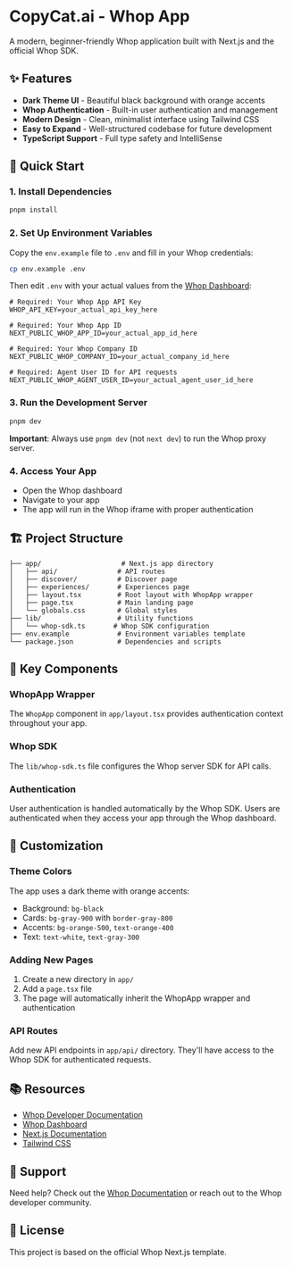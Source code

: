 # CopyCat.ai - Whop App

A modern, beginner-friendly Whop application built with Next.js and the official Whop SDK.

## ✨ Features

- **Dark Theme UI** - Beautiful black background with orange accents
- **Whop Authentication** - Built-in user authentication and management
- **Modern Design** - Clean, minimalist interface using Tailwind CSS
- **Easy to Expand** - Well-structured codebase for future development
- **TypeScript Support** - Full type safety and IntelliSense

## 🚀 Quick Start

### 1. Install Dependencies

```bash
pnpm install
```

### 2. Set Up Environment Variables

Copy the `env.example` file to `.env` and fill in your Whop credentials:

```bash
cp env.example .env
```

Then edit `.env` with your actual values from the [Whop Dashboard](https://whop.com/dashboard):

```env
# Required: Your Whop App API Key
WHOP_API_KEY=your_actual_api_key_here

# Required: Your Whop App ID  
NEXT_PUBLIC_WHOP_APP_ID=your_actual_app_id_here

# Required: Your Whop Company ID
NEXT_PUBLIC_WHOP_COMPANY_ID=your_actual_company_id_here

# Required: Agent User ID for API requests
NEXT_PUBLIC_WHOP_AGENT_USER_ID=your_actual_agent_user_id_here
```

### 3. Run the Development Server

```bash
pnpm dev
```

**Important**: Always use `pnpm dev` (not `next dev`) to run the Whop proxy server.

### 4. Access Your App

- Open the Whop dashboard
- Navigate to your app
- The app will run in the Whop iframe with proper authentication

## 🏗️ Project Structure

```
├── app/                    # Next.js app directory
│   ├── api/               # API routes
│   ├── discover/          # Discover page
│   ├── experiences/       # Experiences page
│   ├── layout.tsx         # Root layout with WhopApp wrapper
│   ├── page.tsx           # Main landing page
│   └── globals.css        # Global styles
├── lib/                   # Utility functions
│   └── whop-sdk.ts       # Whop SDK configuration
├── env.example            # Environment variables template
└── package.json           # Dependencies and scripts
```

## 🔧 Key Components

### WhopApp Wrapper
The `WhopApp` component in `app/layout.tsx` provides authentication context throughout your app.

### Whop SDK
The `lib/whop-sdk.ts` file configures the Whop server SDK for API calls.

### Authentication
User authentication is handled automatically by the Whop SDK. Users are authenticated when they access your app through the Whop dashboard.

## 🎨 Customization

### Theme Colors
The app uses a dark theme with orange accents:
- Background: `bg-black`
- Cards: `bg-gray-900` with `border-gray-800`
- Accents: `bg-orange-500`, `text-orange-400`
- Text: `text-white`, `text-gray-300`

### Adding New Pages
1. Create a new directory in `app/`
2. Add a `page.tsx` file
3. The page will automatically inherit the WhopApp wrapper and authentication

### API Routes
Add new API endpoints in `app/api/` directory. They'll have access to the Whop SDK for authenticated requests.

## 📚 Resources

- [Whop Developer Documentation](https://dev.whop.com)
- [Whop Dashboard](https://whop.com/dashboard)
- [Next.js Documentation](https://nextjs.org/docs)
- [Tailwind CSS](https://tailwindcss.com/docs)

## 🤝 Support

Need help? Check out the [Whop Documentation](https://dev.whop.com) or reach out to the Whop developer community.

## 📝 License

This project is based on the official Whop Next.js template.
